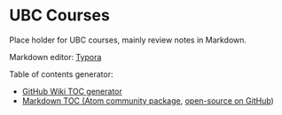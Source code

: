 # UBC Courses

Place holder for UBC courses, mainly review notes in Markdown.

Markdown editor: [Typora](https://typora.io/)

Table of contents generator:

- [GitHub Wiki TOC generator](http://ecotrust-canada.github.io/markdown-toc/)
- [Markdown TOC (Atom community package](https://atom.io/packages/markdown-toc), [open-source on GitHub](https://github.com/nok/markdown-toc))